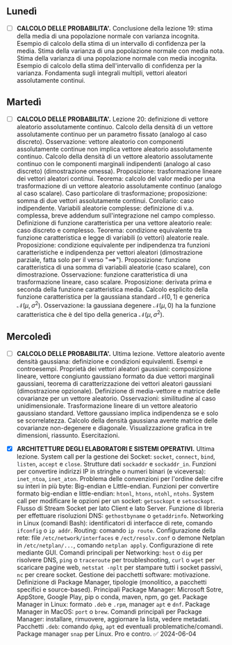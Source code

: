 ## Lunedì
- [ ] **CALCOLO DELLE PROBABILITA'.** Conclusione della lezione 19: stima della media di una popolazione normale con varianza incognita. Esempio di calcolo della stima di un intervallo di confidenza per la media. Stima della varianza di una popolazione normale con media nota. Stima della varianza di una popolazione normale con media incognita. Esempio di calcolo della stima dell'intervallo di confidenza per la varianza. Fondamenta sugli integrali multipli, vettori aleatori assolutamente continui.

## Martedì
- [ ] **CALCOLO DELLE PROBABILITA'.** Lezione 20: definizione di vettore aleatorio assolutamente continuo. Calcolo della densità di un vettore assolutamente continuo per un parametro fissato (analogo al caso discreto). Osservazione: vettore aleatorio con componenti assolutamente continue non implica vettore aleatorio assolutamente continuo. Calcolo della densità di un vettore aleatorio assolutamente continuo con le componenti marginali indipendenti (analogo al caso discreto) (dimostrazione omessa). Proposizione: trasformazione lineare dei vettori aleatori continui. Teorema: calcolo del valor medio per una trasformazione di un vettore aleatorio assolutamente continuo (analogo al caso scalare). Caso particolare di trasformazione; proposizione: somma di due vettori assolutamente continui. Corollario: caso indipendente. Variabili aleatorie complesse: definizione di v.a. complessa, breve addendum sull'integrazione nel campo complesso. Definizione di funzione caratteristica per una vettore aleatorio reale: caso discreto e complesso. Teorema: condizione equivalente tra funzione caratteristica e legge di variabili (o vettori) aleatorie reale. Proposizione: condizione equivalente per indipendenza tra funzioni caratteristiche e indipendenza per vettori aleatori (dimostrazione parziale, fatta solo per il verso "$\implies$"). Proposizione: funzione caratteristica di una somma di variabili aleatorie (caso scalare), con dimostrazione. Osservazione: funzione caratteristica di una trasformazione lineare, caso scalare. Proposizione: derivata prima e seconda della funzione caratteristica media. Calcolo esplicito della funzione caratteristica per la gaussiana standard $\mathcal{N}(0,1)$ e generica $\mathcal{N}(\mu, \sigma^2)$. Osservazione: la gaussiana degenere $\mathcal{N}(\mu, 0)$ ha la funzione caratteristica che è del tipo della generica $\mathcal{N}(\mu, \sigma^2)$. 

## Mercoledì
- [ ] **CALCOLO DELLE PROBABILITA'.** Ultima lezione. Vettore aleatorio avente densità gaussiana: definizione e condizioni equivalenti. Esempi e controesempi. Proprietà dei vettori aleatori gaussiani: composizione lineare, vettore congiunto gaussiano formato da due vettori marginali gaussiani, teorema di caratterizzazione dei vettori aleatori gaussiani (dimostrazione opzionale). Definizione di media-vettore e matrice delle covarianze per un vettore aleatorio. Osservazioni: similitudine al caso unidimensionale. Trasformazione lineare di un vettore aleatorio gaussiano standard. Vettore gaussiano implica indipendenza se e solo se scorrelatezza. Calcolo della densità gaussiana avente matrice delle covarianze non-degenere e diagonale. Visualizzazione grafica in tre dimensioni, riassunto. Esercitazioni.

- [x] **ARCHITETTURE DEGLI ELABORATORI E SISTEMI OPERATIVI.** Ultima lezione. System call per la gestione dei Socket: `socket`, `connect`, `bind`, `listen`, `accept` e `close`. Strutture dati `sockaddr` e `sockaddr_in`. Funzioni per convertire indirizzi IP in stringhe o numeri binari (e viceversa): `inet_ntoa`, `inet_aton`. Problema delle convenzioni per l'ordine delle cifre su interi in più byte: Big-endian e Little-endian. Funzioni per convertire formato big-endian e little-endian: `htonl`, `htons`, `ntohl`, `ntohs`. System call per modificare le opzioni per un socket: `getsockopt` e `setsockopt`. Flusso di Stream Socket per lato Client e lato Server. Funzione di libreria per effettuare risoluzioni DNS: `gethostbyname` o `getaddrinfo`. Networking in Linux (comandi Bash): identificatori di interfacce di rete, comando `ifconfig` o `ip addr`. Routing: comando `ip route`. Configurazione della rete: file `/etc/network/interfaces` e `/ect/resolv.conf` o demone Netplan in `/etc/netplan/...`, comando `netplan apply`. Configurazione di rete mediante GUI. Comandi principali per Networking: `host` o `dig` per risolvere DNS, `ping` o `traceroute` per troubleshooting, `curl` o `wget` per scaricare pagine web, `netstat -nplt` per stampare tutti i socket passivi, `nc` per creare socket. Gestione dei pacchetti software: motivazione. Definizione di Package Manager, tipologie (monolitico, a pacchetti specifici e source-based). Principali Package Manager: Microsoft Sotre, AppStore, Google Play, pip o conda, maven, npm, go get. Package Manager in Linux: formato `.deb` e `.rpm`, manager `apt` e `dnf`. Package Manager in MacOS: `port` o `brew`. Comandi principali per Package Manager: installare, rimuovere, aggiornare la lista, vedere metadati. Pacchetti `.deb`: comando `dpkg`, `apt` ed eventuali problematiche/comandi. Package manager `snap` per Linux. Pro e contro. ✅ 2024-06-04